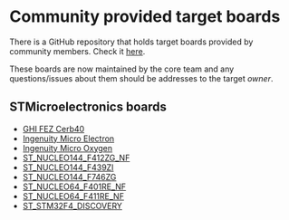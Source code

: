 # Community provided target boards

There is a GitHub repository that holds target boards provided by community members. Check it [here](https://github.com/nanoframework/nf-Community-Targets).

These boards are now maintained by the core team and any questions/issues about them should be addresses to the target _owner_.

## STMicroelectronics boards

- [GHI FEZ Cerb40](GHI_FEZ_CERB40_NF.md)
- [Ingenuity Micro Electron](I2M_ELECTRON_NF.md)
- [Ingenuity Micro Oxygen](I2M_OXYGEN_NF.md)
- [ST_NUCLEO144_F412ZG_NF](ST_NUCLEO144_F412ZG_NF.md)
- [ST_NUCLEO144_F439ZI](st_nucleo144_f439zi.md)
- [ST_NUCLEO144_F746ZG](st-nucleo144-f746zg.md)
- [ST_NUCLEO64_F401RE_NF](ST_NUCLEO64_F401RE_NF.md)
- [ST_NUCLEO64_F411RE_NF](ST_NUCLEO64_F411RE_NF.md)
- [ST_STM32F4_DISCOVERY](stm32f4-discovery.md)
